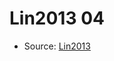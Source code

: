 <a name="material" />

# Lin2013 04
<script type="application/ld+json">
  {
    "@context": "https://schema.org/",
    "@type": "ChemicalSubstance",
    "http://purl.org/dc/terms/conformsTo":
      {
        "@type": "CreativeWork",
        "@id": "https://bioschemas.org/profiles/ChemicalSubstance/0.4-RELEASE/"
      },
    "@id": "https://egonw.github.io/nanowiki/nanowiki451.html#material",
    "name": "Lin2013 04",
    "sameAs": "http://127.0.0.1/mediawiki/index.php/Special:URIResolver/Lin2013_04"
  }
</script>


* Source: [Lin2013](Lin2013.md)
